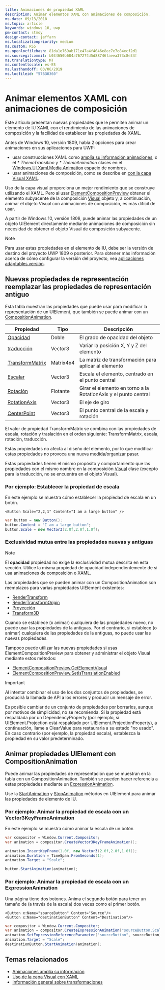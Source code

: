 ```yaml
---
title: Animaciones de propiedad XAML
description: Animar elementos XAML con animaciones de composición.
ms.date: 09/13/2018
ms.topic: article
keywords: windows 10, uwp
pm-contact: stmoy
design-contact: jeffarn
ms.localizationpriority: medium
ms.custom: RS5
ms.openlocfilehash: 81da1e769ab171e47a4f4046e8ec7e7c84ecf2d1
ms.sourcegitcommit: b034650b684a767274d5d88746faeea373c8e34f
ms.translationtype: MT
ms.contentlocale: es-ES
ms.lasthandoff: 03/06/2019
ms.locfileid: "57630360"
---
```

# <a name="animating-xaml-elements-with-composition-animations"></a>Animar elementos XAML con animaciones de composición

Este artículo presentan nuevas propiedades que le permiten animar un elemento de IU XAML con el rendimiento de las animaciones de composición y la facilidad de establecer las propiedades de XAML.

Antes de Windows 10, versión 1809, había 2 opciones para crear animaciones en sus aplicaciones para UWP:

- usar construcciones XAML como [amplía su información animaciones](storyboarded-animations.md), o el _* ThemeTransition_ y _* ThemeAnimation_ clases en el [ Windows.UI.Xaml.Media.Animation](/uwp/api/windows.ui.xaml.media.animation) espacio de nombres.
- usar animaciones de composición, como se describe en [con la capa Visual XAML](../../composition/using-the-visual-layer-with-xaml.md).

Uso de la capa visual proporciona un mejor rendimiento que se construye utilizando el XAML. Pero al usar [ElementCompositionPreview](/uwp/api/Windows.UI.Xaml.Hosting.ElementCompositionPreview) obtener el elemento subyacente de la composición [Visual](/uwp/api/windows.ui.composition.visual) objeto y, a continuación, animar el objeto Visual con animaciones de composición, es más difícil de usar.

A partir de Windows 10, versión 1809, puede animar las propiedades de un objeto UIElement directamente mediante animaciones de composición sin necesidad de obtener el objeto Visual de composición subyacente.

> [!NOTE]
> Para usar estas propiedades en el elemento de IU, debe ser la versión de destino del proyecto UWP 1809 o posterior. Para obtener más información acerca de cómo configurar la versión del proyecto, vea [aplicaciones adaptables versión](../../debug-test-perf/version-adaptive-apps.md).

## <a name="new-rendering-properties-replace-old-rendering-properties"></a>Nuevas propiedades de representación reemplazar las propiedades de representación antiguo

Esta tabla muestran las propiedades que puede usar para modificar la representación de un UIElement, que también se puede animar con un [CompositionAnimation](/uwp/api/windows.ui.composition.compositionanimation).

| Propiedad | Tipo | Descripción |
| -- | -- | -- |
| [Opacidad](/uwp/api/windows.ui.xaml.uielement.opacity) | Doble | El grado de opacidad del objeto |
| [traducción](/uwp/api/windows.ui.xaml.uielement.translation) | Vector3 | Variar la posición X, Y y Z del elemento |
| [TransformMatrix](/uwp/api/windows.ui.xaml.uielement.transformmatrix) | Matrix4x4 | La matriz de transformación para aplicar al elemento |
| [Escalar](/uwp/api/windows.ui.xaml.uielement.scale) | Vector3 | Escala el elemento, centrado en el punto central |
| [Rotación](/uwp/api/windows.ui.xaml.uielement.rotation) | Flotante | Girar el elemento en torno a la RotationAxis y el punto central |
| [RotationAxis](/uwp/api/windows.ui.xaml.uielement.rotationaxis) | Vector3 | El eje de giro |
| [CenterPoint](/uwp/api/windows.ui.xaml.uielement.centerpoint) | Vector3 | El punto central de la escala y rotación |

El valor de propiedad TransformMatrix se combina con las propiedades de escala, rotación y traslación en el orden siguiente:  TransformMatrix, escala, rotación, traducción.

Estas propiedades no afecta al diseño del elemento, por lo que modificar estas propiedades no provoca una nueva [medida](/uwp/api/windows.ui.xaml.uielement.measure)/[organizar](/uwp/api/windows.ui.xaml.uielement.arrange) pasar.

Estas propiedades tienen el mismo propósito y comportamiento que las propiedades con el mismo nombre en la composición [Visual](/uwp/api/windows.ui.composition.visual) clase (excepto para la traducción, no se encuentra en el objeto Visual).

### <a name="example-setting-the-scale-property"></a>Por ejemplo: Establecer la propiedad de escala

En este ejemplo se muestra cómo establecer la propiedad de escala en un botón.

```xaml
<Button Scale="2,2,1" Content="I am a large button" />
```

```csharp
var button = new Button();
button.Content = "I am a large button";
button.Scale = new Vector3(2.0f,2.0f,1.0f);
```

### <a name="mutual-exclusivity-between-new-and-old-properties"></a>Exclusividad mutua entre las propiedades nuevas y antiguas

> [!NOTE]
> El **opacidad** propiedad no exige la exclusividad mutua descrita en esta sección. Utilice la misma propiedad de opacidad independientemente de si usa animaciones de composición o XAML.

Las propiedades que se pueden animar con un CompositionAnimation son reemplazos para varias propiedades UIElement existentes:

- [RenderTransform](/uwp/api/windows.ui.xaml.uielement.rendertransform)
- [RenderTransformOrigin](/uwp/api/windows.ui.xaml.uielement.rendertransformorigin)
- [Proyección](/uwp/api/windows.ui.xaml.uielement.projection)
- [Transform3D](/uwp/api/windows.ui.xaml.uielement.transform3d)

Cuando se establece (o animar) cualquiera de las propiedades nuevo, no puede usar las propiedades de la antiguas. Por el contrario, si establece (o animar) cualquiera de las propiedades de la antiguas, no puede usar las nuevas propiedades.

Tampoco puede utilizar las nuevas propiedades si usas ElementCompositionPreview para obtener y administrar el objeto Visual mediante estos métodos:

- [ElementCompositionPreview.GetElementVisual](/uwp/api/windows.ui.xaml.hosting.elementcompositionpreview.getelementvisual)
- [ElementCompositionPreview.SetIsTranslationEnabled](/uwp/api/windows.ui.xaml.hosting.elementcompositionpreview.setistranslationenabled)

> [!IMPORTANT]
> Al intentar combinar el uso de los dos conjuntos de propiedades, se producirá la llamada de API a los errores y producir un mensaje de error.

Es posible cambiar de un conjunto de propiedades por borrarlos, aunque por motivos de simplicidad, no se recomienda. Si la propiedad está respaldada por un DependencyProperty (por ejemplo, si UIElement.Projection está respaldado por UIElement.ProjectionProperty), a continuación, llame a ClearValue para restaurarla a su estado "no usado". En caso contrario (por ejemplo, la propiedad escala), establezca la propiedad en su valor predeterminado.

## <a name="animating-uielement-properties-with-compositionanimation"></a>Animar propiedades UIElement con CompositionAnimation

Puede animar las propiedades de representación que se muestran en la tabla con un CompositionAnimation. También se pueden hacer referencia a estas propiedades mediante un [ExpressionAnimation](/uwp/api/windows.ui.composition.expressionanimation).

Use la [StartAnimation](/uwp/api/windows.ui.xaml.uielement.startanimation) y [StopAnimation](/uwp/api/windows.ui.xaml.uielement.stopanimation) métodos en UIElement para animar las propiedades de elemento de IU.

### <a name="example-animating-the-scale-property-with-a-vector3keyframeanimation"></a>Por ejemplo: Animar la propiedad de escala con un Vector3KeyFrameAnimation

En este ejemplo se muestra cómo animar la escala de un botón.

```csharp
var compositor = Window.Current.Compositor;
var animation = compositor.CreateVector3KeyFrameAnimation();

animation.InsertKeyFrame(1.0f, new Vector3(2.0f,2.0f,1.0f));
animation.Duration = TimeSpan.FromSeconds(1);
animation.Target = "Scale";

button.StartAnimation(animation);
```

### <a name="example-animating-the-scale-property-with-an-expressionanimation"></a>Por ejemplo: Animar la propiedad de escala con un ExpressionAnimation

Una página tiene dos botones. Anima el segundo botón para tener un tamaño de (a través de la escala) dos veces como el primer botón.

```xaml
<Button x:Name="sourceButton" Content="Source"/>
<Button x:Name="destinationButton" Content="Destination"/>
```

```csharp
var compositor = Window.Current.Compositor;
var animation = compositor.CreateExpressionAnimation("sourceButton.Scale*2");
animation.SetExpressionReferenceParameter("sourceButton", sourceButton);
animation.Target = "Scale";
destinationButton.StartAnimation(animation);
```

## <a name="related-topics"></a>Temas relacionados

- [Animaciones amplía su información](storyboarded-animations.md)
- [Uso de la capa Visual con XAML](../../composition/using-the-visual-layer-with-xaml.md)
- [Información general sobre transformaciones](../layout/transforms.md)
